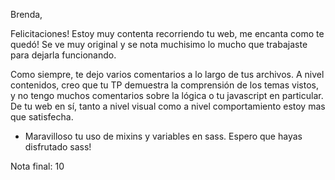 Brenda, 

Felicitaciones! Estoy muy contenta recorriendo tu web, me encanta como te quedó! Se ve muy original y se nota muchisimo lo mucho que trabajaste para dejarla funcionando. 

Como siempre, te dejo varios comentarios a lo largo de tus archivos. A nivel contenidos, creo que tu TP demuestra la comprensión de los temas vistos, y no tengo muchos comentarios sobre la lógica o tu javascript en particular. De tu web en sí, tanto a nivel visual como a nivel comportamiento estoy mas que satisfecha. 

- Maravilloso tu uso de mixins y variables en sass. Espero que hayas disfrutado sass! 



Nota final: 10